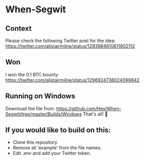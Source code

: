 # When-Segwit

## Context
Please check the following Twitter post for the idea: https://twitter.com/alistairmilne/status/1293984610611802112

## Won
I won the 0.1 BTC bounty: https://twitter.com/alistairmilne/status/1296924738024099842

## Running on Windows
Download the file from: https://github.com/Hey/When-Segwit/tree/master/Builds/Windows
That's all! 🎉

## If you would like to build on this:
- Clone this repository.
- Remove all 'example' from the file names.
- Edit .env and add your Twitter token.
